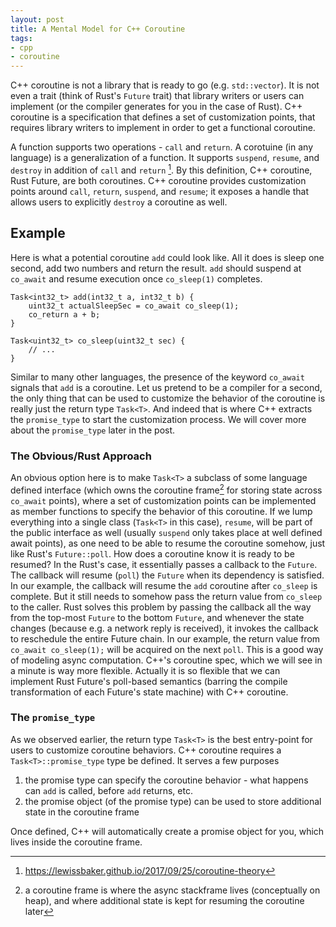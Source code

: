```yaml
---
layout: post
title: A Mental Model for C++ Coroutine
tags:
- cpp
- coroutine
---
```


C++ coroutine is not a library that is ready to go (e.g. `std::vector`). It is not even a trait (think of Rust's `Future` trait) that library writers or users can implement (or the compiler generates for you in the case of Rust). C++ coroutine is a specification that defines a set of customization points, that requires library writers to implement in order to get a functional coroutine.

A function supports two operations - `call` and `return`. A corotuine (in any language) is a generalization of a function. It supports `suspend`, `resume`, and `destroy` in addition of `call` and `return` [^1]. By this definition, C++ coroutine, Rust Future, are both coroutines. C++ coroutine provides customization points around `call`, `return`, `suspend`, and `resume`; it exposes a handle that allows users to explicitly `destroy` a coroutine as well.

## Example

Here is what a potential coroutine `add` could look like. All it does is sleep one second, add two numbers and return the result. `add` should suspend at `co_await` and resume execution once `co_sleep(1)` completes.

    Task<int32_t> add(int32_t a, int32_t b) {
        uint32_t actualSleepSec = co_await co_sleep(1);
        co_return a + b;
    }

    Task<uint32_t> co_sleep(uint32_t sec) {
        // ...
    }


Similar to many other languages, the presence of the keyword `co_await` signals that `add` is a coroutine. Let us pretend to be a compiler for a second, the only thing that can be used to customize the behavior of the coroutine is really just the return type `Task<T>`. And indeed that is where C++ extracts the `promise_type` to start the customization process. We will cover more about the `promise_type` later in the post.

### The Obvious/Rust Approach
An obvious option here is to make `Task<T>` a subclass of some language defined interface (which owns the coroutine frame[^2] for storing state across `co_await` points), where a set of customization points can be implemented as member functions to specify the behavior of this coroutine. If we lump everything into a single class (`Task<T>` in this case), `resume`, will be part of the public interface as well (usually `suspend` only takes place at well defined await points), as one need to be able to resume the coroutine somehow, just like Rust's `Future::poll`. How does a coroutine know it is ready to be resumed? In the Rust's case, it essentially passes a callback to the `Future`. The callback will resume (`poll`) the `Future` when its dependency is satisfied. In our example, the callback will resume the `add` coroutine after `co_sleep` is complete. But it still needs to somehow pass the return value from `co_sleep` to the caller. Rust solves this problem by passing the callback all the way from the top-most `Future` to the bottom `Future`, and whenever the state changes (because e.g. a network reply is received), it invokes the callback to reschedule the entire Future chain. In our example, the return value from `co_await co_sleep(1);` will be acquired on the next `poll`. This is a good way of modeling async computation. C++'s coroutine spec, which we will see in a minute is way more flexible. Actually it is so flexible that we can implement Rust Future's poll-based semantics (barring the compile transformation of each Future's state machine) with C++ coroutine.


### The `promise_type`
As we observed earlier, the return type `Task<T>` is the best entry-point for users to customize coroutine behaviors. C++ coroutine requires a `Task<T>::promise_type` type be defined. It serves a few purposes
1. the promise type can specify the coroutine behavior - what happens can `add` is called, before `add` returns, etc.
2. the promise object (of the promise type) can be used to store additional state in the coroutine frame

Once defined, C++ will automatically create a promise object for you, which lives inside the coroutine frame.


[^1]: https://lewissbaker.github.io/2017/09/25/coroutine-theory
[^2]: a coroutine frame is where the async stackframe lives (conceptually on heap), and where additional state is kept for resuming the coroutine later
